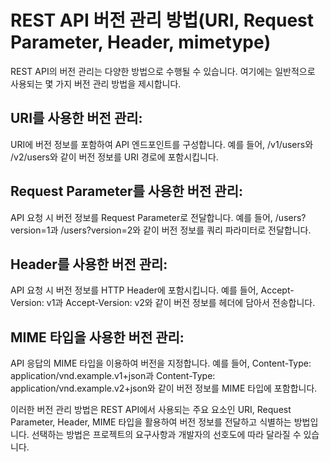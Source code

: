 # REST API 버전 관리 방법(URI, Request Parameter, Header, mimetype)
REST API의 버전 관리는 다양한 방법으로 수행될 수 있습니다. 여기에는 일반적으로 사용되는 몇 가지 버전 관리 방법을 제시합니다.

## URI를 사용한 버전 관리:

URI에 버전 정보를 포함하여 API 엔드포인트를 구성합니다. 
예를 들어, /v1/users와 /v2/users와 같이 버전 정보를 URI 경로에 포함시킵니다.

## Request Parameter를 사용한 버전 관리:

API 요청 시 버전 정보를 Request Parameter로 전달합니다. 
예를 들어, /users?version=1과 /users?version=2와 같이 버전 정보를 쿼리 파라미터로 전달합니다.

## Header를 사용한 버전 관리:

API 요청 시 버전 정보를 HTTP Header에 포함시킵니다. 
예를 들어, Accept-Version: v1과 Accept-Version: v2와 같이 버전 정보를 헤더에 담아서 전송합니다.

## MIME 타입을 사용한 버전 관리:

API 응답의 MIME 타입을 이용하여 버전을 지정합니다. 예를 들어, Content-Type: application/vnd.example.v1+json과 Content-Type: application/vnd.example.v2+json와 같이 버전 정보를 MIME 타입에 포함합니다.

이러한 버전 관리 방법은 REST API에서 사용되는 주요 요소인 URI, Request Parameter, Header, MIME 타입을 활용하여 버전 정보를 전달하고 식별하는 방법입니다. 선택하는 방법은 프로젝트의 요구사항과 개발자의 선호도에 따라 달라질 수 있습니다.